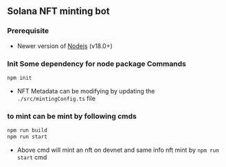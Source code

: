 ## Solana NFT minting bot

### Prerequisite
- Newer version of [Nodejs](https://nodejs.org/en) (v18.0+)

### Init Some dependency for node package Commands
```cmd
npm init
```

* NFT Metadata can be modifying by updating the `./src/mintingConfig.ts` file


### to mint can be mint by following cmds
```cmd
npm run build
npm run start

```

- Above cmd will mint an nft on devnet and same info nft mint by `npm run start` cmd
